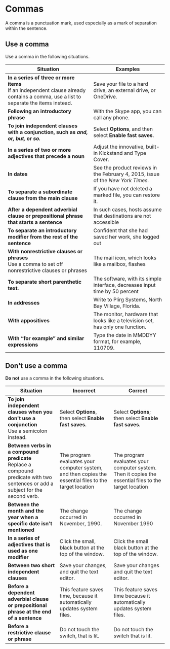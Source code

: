 # Commas

A comma is a punctuation mark, used especially as a mark of separation within the sentence.

## Use a comma

Use a comma in the following situations.

| Situation | Examples |
|-----------|----------|
| **In a series of three or more items**</br> If an independent clause already contains a comma, use a list to separate the items instead. | Save your file to a hard drive, an external drive, or OneDrive. |
| **Following an introductory phrase** | With the Skype app, you can call any phone. |
| **To join independent clauses with a conjunction, such as *and, or, but,* or *so.***</br> | Select **Options**, and then select **Enable fast saves**. |
| **In a series of two or more adjectives that precede a noun**</br>| Adjust the innovative, built-in Kickstand and Type Cover. |
| **In dates** | See the product reviews in the February 4, 2015, issue of the *New York Times.* |
| **To separate a subordinate clause from the main clause** | If you have not deleted a marked file, you can restore it. |
| **After a dependent adverbial clause or prepositional phrase that starts a sentence** |In such cases, hosts assume that destinations are not accessible |
| **To separate an introductory modifier from the rest of the sentence** |Confident that she had saved her work, she logged out |
| **With nonrestrictive clauses or phrases**</br> Use a comma to set off nonrestrictive clauses or phrases |The mail icon, which looks like a mailbox, flashes |
| **To separate short parenthetic text.** |The software, with its simple interface, decreases input time by 50 percent |
| **In addresses** | Write to Plirg Systems, North Bay Village, Florida. |
| **With appositives** | The monitor, hardware that looks like a television set, has only one function. |
| **With “for example” and similar expressions** | Type the date in MMDDYY format, for example, 110709. |

## Don't use a comma

**Do not** use a comma in the following situations.

| Situation | Incorrect | Correct  |
|-----------|-----------|----------|
| **To join independent clauses when you don't use a conjunction**</br> Use a semicolon instead. | Select **Options**, then select **Enable fast saves.** | Select **Options**; then select **Enable fast saves.** |
| **Between verbs in a compound predicate**</br> Replace a compound predicate with two sentences or add a subject for the second verb. | The program evaluates your computer system, and then copies the essential files to the target location | The program evaluates your computer system. Then it copies the essential files to the target location |
| **Between the month and the year when a specific date isn't mentioned** | The change occurred in November, 1990. | The change occurred in November 1990 |
| **In a series of adjectives that is used as one modifier** | Click the small, black button at the top of the window. | Click the small black button at the top of the window. |
| **Between two short independent clauses** | Save your changes, and quit the text editor. | Save your changes and quit the text editor. |
| **Before a dependent adverbial clause or prepositional phrase at the end of a sentence** | This feature saves time, because it automatically updates system files. | This feature saves time because it automatically updates system files. |
| **Before a restrictive clause or phrase** | Do not touch the switch, that is lit. | Do not touch the switch that is lit. |
